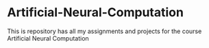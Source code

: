 # Artificial-Neural-Computation
This is repository has all my assignments and projects for the course Artificial Neural Computation
